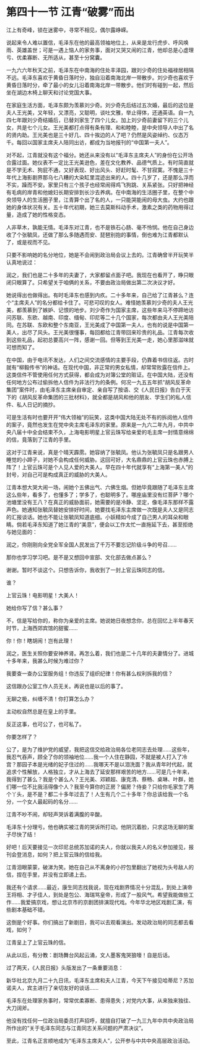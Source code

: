 # 第四十一节 江青“破雾”而出

江上有奇峰，锁在迷雾中，寻常不相见，偶尔露峥嵘。

说起来令人难以置信，毛泽东在他的最高领袖地位上，从来是龙行虎步、呼风唤雨、英雄盖世；可是一遇上恼人的家务事，面对又哭又闹的江青，他却总是心虚理亏、优柔寡断、无所适从，甚至十分窝囊。

一九六六年秋天之前，毛泽东在中南海的住处丰泽园，跟刘少奇的住处福禄居相隔不远。毛泽东喜欢于黄昏日落时分，独自沿着南海北岸一带散步。刘少奇也喜欢于黄昏日落时分，牵了最小的女儿沿着南海北岸一带散步。他们时有碰到一起，然后坐在湖边木椅上聊天和讨论党国大事。

在家庭生活方面，毛泽东颇为羡慕刘少奇。刘少奇先后结过五次婚，最后的这位是夫人王光美，又年轻，又漂亮，又聪明，谈吐文雅，举止得体，还通英语。自一九四七年跟刘少奇结婚后，已替刘家生了四个儿女。加上刘少奇前妻留下的三个儿女，共是七个儿女。王光美都打点得有条有理、和和睦睦，是中央领导人中出了名的贤内助。王光美也是三十好几、四十挨边的人了吧？仍然是风姿绰约、仪态万千。每回以国家主席夫人陪同出访，都成为当地报刊的“中国第一夫人”。

对不起，江青就没有这个福分。她还从来没有以“毛泽东主席夫人”的身份在公开场合露过面。她仪表不一定比王光美逊色，差在文化教养、品德气质上。有时简直就是不学无术、狗屁不通，又好表现、好出风头、好赶时髦、不甘寂寞。不愧是三十年代上海影剧界那乌七八糟的大染缸里混迹出来的人。四十几岁了，还是那么浮而不实，躁而不安。家里只有三个孩子也经常闹得鸡飞狗跳、关系紧张。只好把神经有毛病的岸青和他媳妇长期安排到长沙去养病。在中南海的生活圈子里，在整个中央领导人的生活圈子里，江青算个出了名的人，一只能哭能闹的母大虫。大约也跟她的身体状况有关。五十年代初期，她三去莫斯科动手术，激素之类的药物用得过量，造成了她的性格变态。

人非草木，孰能无情。毛泽东对江青，也不是铁石心肠、毫不怜悯。他在自己身边收了个张毓凤，还做了那么多随遇而安、琵琶别抱的事情，倒也难为江青都默认了，或是视而不见。

只要不影响她的名分地位，她是不会闹到政治局会议上去的。江青确曾半开玩笑半认真地说过：

润之，我们也是二十多年的夫妻了，大家都留点面子吧。我现在也看开了，睁只眼闭只眼算了。只希望关于咱俩的关系，不要由政治局做出第二次决议才好。

她说得出也做得出。有时毛泽东也感到内疚。二十多年来，自己给了江青甚么？连个“主席夫人”的名分都给卡住了。可悲可叹的女人。难怪她羡慕刘少奇的夫人王光美，都羡慕到了嫉妒、记恨的地步。刘少奇作为国家主席，这些年来马不停蹄地访问苏联、东欧、越南、印度、缅甸、印尼等二十几个国家，每次都由夫人王光美陪同。在苏联、东欧和整个东南亚，王光美成了中国第一夫人，也有的说是中国第一美人，出尽了风头。王光美很懂事，每回都给江青带回来珍贵的礼品。江青每次收到这些礼品，起初总要高兴一阵，感谢一回。但等到王光美一走，她心里那滋味就可想而知了。

在中国，由于电讯不发达，人们之间交流感情的主要手段，仍靠着书信往返。古时就有“柳毅传书”的神话。在现代中国，非正常的男女私情，却常常败露在信件上。这类信件不管使用任何方式获得，都会成为对簿公堂的赃证。在中国大陆，还没有任何地方公布过偷拆他人信件为非法行为的条例。何况一九五五年抓“胡风反革命集团”案件时，由毛泽东主席亲自审定、亲自写了按语、交《人民日报》告白于天下的《胡风反革命集团的三批材料》，就全都是胡风和他的朋友、学生们的私人信件、私人日记的摘抄。

可是生活有时也要开开“伟大领袖”的玩笑，这类中国大陆无处不有的拆阅他人信件的案子，竟然也发生在党中央主席毛泽东的家里。原来是一九六二年九月，中共中央八届十中全会结束不久，上海电影明星上官云珠写给亲爱的毛主席一封情意绵绵的信，竟落到了江青的手里。

这对于江青来说，真是个晴天霹雳。她容纳了张毓凤。他认为张毓凤只是名跟男人睡觉的小蹄子，对她不会构成任何威胁。这回可好，大名鼎鼎的上官云珠也赤膊上阵了！上官云珠可是个人见人爱的大美人。早在四十年代就享有“上海第一美人”的封号，对自己可是构成真正的威胁的大美人。

江青本想大哭大闹一场，闹她个五佛出气、六佛生烟。但她毕竟跟随了毛泽东主席这么些年，看多了，也懂多了；学多了，也聪明多了。哪座庙里没有烂菩萨？哪个池塘里没有王八？在真正的威胁面前，她需要的是冷静、坚定，像毛泽东那样不露声色。她通知张毓凤替她安排好时间，她要找毛泽东主席做一次既是夫人又是同志的汇报谈话。她也不能让张毓凤知道底细。小妖精如今成了自己男人的耳朵和眼睛。倘若毛泽东知道了她江青的“美意”，便会以工作太忙一直拖延下去，甚至拒绝与她见面的：

润之，你刚刚向全党全军全国人民发出了千万不要忘记阶级斗争的号召……

那你也学习学习吧。是不是又想回中宣部、文化部去做点甚么？

谢谢。暂时不谈这个。只想告诉你，我收到了一封上官云珠同志的信。

谁？

上官云珠！电影明星！大美人！

她给你写了信？甚么事？

不，信是写给你的，称你为亲爱的主席。她说她日夜想念你，总在回忆上半年春天时节，上海西郊宾馆的甜蜜……

你！你！瞎胡闹！岂有此理！

润之，医生关照你要安神养肾。再怎么着，我们也是二十几年的夫妻情分了。进城十多年来，我甚么时候为难过你？

我要查一查办公室服务组！你违反了组织纪律！你有甚么权利拆我的信？

这信跟办公室工作人员无关。再说也是以后的事了。

无聊之极，纠缠不清！你打算怎么办？

主动权自然总是在皇上的手里。

反正这事，也可公了，也可私了。

你要怎样了？

公了，是为了维护党的威望，我把这信交给政治局各位老同志去处理……这些年，我忍气吞声，顾全了你的领袖地位……我一个人住在静园，不就是被人打入了冷宫？那园子本是光绪的妃子住过的……我哪天不是以泪洗面？我从青年时代起，就追求个性解放，人格独立，才从上海去了延安那样艰苦的地方……可是几十年来，我得到了甚么？我是个甚么人？王光美、邓颖超、康克清、蔡畅、桌琳、叶群，她们哪一位不比我活得像个人？我至今算你的正房？偏房？侍妾？只给你毛家生了两个丫头，是不是？都二十多年过去了！人生有几个二十多年？你总该给我一个名分，一个女人最起码的名分……

江青不吵不闹，却轻声哭诉着满腹的辛酸。

毛泽东十分理亏。他也确实被江青的哭诉所打动。他阴沉着脸，只求这场无聊的案子尽快了结！

好吧！后天要接见一次印尼总统苏加诺的夫人，你就以我夫人的名义参加接见，报刊会登消息，如何？把上官云珠的信给我。

江青泪眼蒙蒙，破涕为笑。她在自己从不离身的小拧包里翻出了她视为头号敌人的信，捏在手里，并没有立即递上去。

我还有个请求……最近，康生同志找我说，现在戏剧界情况十分混乱，到处上演帝王将相、才子佳人，到处是包公、海瑞骂皇帝，形成了一股风气。希望我能做些工作……我爱搞京戏，想让北京市的京剧团排演现代戏。今年华北地区戏剧汇演，有些剧本基础不错。

这倒是个好事。你们搞出了新剧目，我可以去观看演出。发动政治局的同志都去看戏，如何？

江青呈上了上官云珠的信。

从此以后，有分教：剧场舞台风起云涌，文人墨客鬼哭狼嚎！自是后话。

过了两天，《人民日报》头版发出了一条重要消息：

新华社北京九月二十九日讯，毛泽东主席和夫人江青，今天下午接见哈蒂尼？苏加诺夫人，宾主进行了亲切友好的谈话……

毛泽东在处理家务事时，常常优柔寡断、患得患失；对党内大事，从来独来独往、大刀阔斧。

他没有找任何一位政治局委员打声招呼，就擅自打破了一九三九年中共中央政治局所作出的“关于毛泽东同志与江青同志关系问题的严肃决议”。

至此，江青名正言顺地成为“毛泽东主席夫人”，公开参与中共中央高层政治活动。
